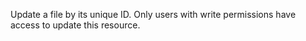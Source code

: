 Update a file by its unique ID.
Only users with write permissions have access to update this resource.
